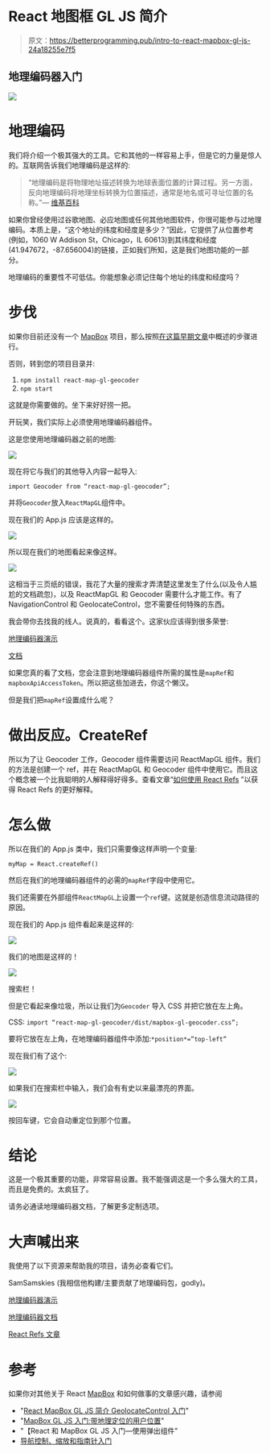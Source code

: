 # React 地图框 GL JS 简介

> 原文：<https://betterprogramming.pub/intro-to-react-mapbox-gl-js-24a18255e7f5>

## 地理编码器入门

![](img/b1e611fc9a73ecb3076677fc1c6d4c4d.png)

# 地理编码

我们将介绍一个极其强大的工具。它和其他的一样容易上手，但是它的力量是惊人的。互联网告诉我们地理编码是这样的:

> “地理编码是将物理地址描述转换为地球表面位置的计算过程。另一方面，反向地理编码将地理坐标转换为位置描述，通常是地名或可寻址位置的名称。”— [维基百科](https://en.wikipedia.org/wiki/Geocoding)

如果你曾经使用过谷歌地图、必应地图或任何其他地图软件，你很可能参与过地理编码。本质上是，“这个地址的纬度和经度是多少？”因此，它提供了从位置参考(例如，1060 W Addison St，Chicago，IL 60613)到其纬度和经度(41.947672，-87.656004)的链接，正如我们所知，这是我们地图功能的一部分。

地理编码的重要性不可低估。你能想象必须记住每个地址的纬度和经度吗？

# 步伐

如果你目前还没有一个 [MapBox](https://docs.mapbox.com/mapbox-gl-js/api/) 项目，那么按照[在这篇早期文章](https://medium.com/better-programming/into-to-react-mapbox-gl-js-b7d827f7d7d6)中概述的步骤进行。

否则，转到您的项目目录并:

1.  `npm install react-map-gl-geocoder`
2.  `npm start`

这就是你需要做的。坐下来好好捞一把。

开玩笑，我们实际上必须使用地理编码器组件。

这是您使用地理编码器之前的地图:

![](img/e96c133fbdc81a8b9df31a22c4451107.png)

现在将它与我们的其他导入内容一起导入:

`import Geocoder from “react-map-gl-geocoder”;`

并将`Geocoder`放入`ReactMapGL`组件中。

现在我们的 App.js 应该是这样的。

![](img/17ac6d9aedb93bdc11385ae4bc57bc7c.png)

所以现在我们的地图看起来像这样。

![](img/9766efc1864bf93f65835d3efdc8bb48.png)

这相当于三页纸的错误，我花了大量的搜索才弄清楚这里发生了什么(以及令人尴尬的文档疏忽)，以及 ReactMapGL 和 Geocoder 需要什么才能工作。有了 NavigationControl 和 GeolocateControl，您不需要任何特殊的东西。

我会带你去找我的线人。说真的，看看这个。这家伙应该得到很多荣誉:

[地理编码器演示](https://codesandbox.io/s/l7p179qr6m)

[文档](https://www.npmjs.com/package/react-map-gl-geocoder)

如果您真的看了文档，您会注意到地理编码器组件所需的属性是`mapRef`和`mapboxApiAccessToken`。所以把这些加进去，你这个懒汉。

但是我们把`mapRef`设置成什么呢？

# 做出反应。CreateRef

所以为了让 Geocoder 工作，Geocoder 组件需要访问 ReactMapGL 组件。我们的方法是创建一个 ref，并在 ReactMapGL 和 Geocoder 组件中使用它。而且这个概念被一个比我聪明的人解释得好得多。查看文章“[如何使用 React Refs](https://medium.com/@rossbulat/how-to-use-react-refs-4541a7501663) ”以获得 React Refs 的更好解释。

# 怎么做

所以在我们的 App.js 类中，我们只需要像这样声明一个变量:

```
myMap = React.createRef()
```

然后在我们的地理编码器组件的必需的`mapRef`字段中使用它。

我们还需要在外部组件`ReactMapGL`上设置一个`ref`键。这就是创造信息流动路径的原因。

现在我们的 App.js 组件看起来是这样的:

![](img/729cdd8297a97e970e2303be2c9fff34.png)

我们的地图是这样的！

![](img/27a05dc81fe05ad3c4ad7e999d58d3cd.png)

搜索栏！

但是它看起来像垃圾，所以让我们为`Geocoder` 导入 CSS 并把它放在左上角。

CSS: `import “react-map-gl-geocoder/dist/mapbox-gl-geocoder.css”;`

要将它放在左上角，在地理编码器组件中添加:`*position*=”top-left”`

现在我们有了这个:

![](img/9257ddf69aa3662542f70874c25125cc.png)

如果我们在搜索栏中输入，我们会有有史以来最漂亮的界面。

![](img/465b6d81c75a51e871d6b35645951438.png)

按回车键，它会自动重定位到那个位置。

# 结论

这是一个极其重要的功能，非常容易设置。我不能强调这是一个多么强大的工具，而且是免费的。太疯狂了。

请务必通读地理编码器文档，了解更多定制选项。

# 大声喊出来

我使用了以下资源来帮助我的项目，请务必查看它们。

SamSamskies (我相信他构建/主要贡献了地理编码包，godly)。

[地理编码器演示](https://codesandbox.io/s/v0m14q5rly)

[地理编码器文档](https://www.npmjs.com/package/react-map-gl-geocoder)

[React Refs 文章](https://medium.com/@rossbulat/how-to-use-react-refs-4541a7501663)

# 参考

如果你对其他关于 React [MapBox](https://docs.mapbox.com/mapbox-gl-js/api/) 和如何做事的文章感兴趣，请参阅

*   "[React MapBox GL JS 简介 GeolocateControl 入门](https://medium.com/better-programming/react-mapbox-gl-js-getting-started-with-geolocatecontrol-18c08a5410d)"
*   "[MapBox GL JS 入门:带地理定位的用户位置](https://medium.com/better-programming/getting-started-with-mapbox-gl-js-user-location-with-geolocation-f32c3e323526)"
*   "【React 和 MapBox GL JS 入门—使用弹出组件"
*   [导航控制、缩放和指南针入门](https://medium.com/better-programming/into-to-react-mapbox-gl-js-b7d827f7d7d6)